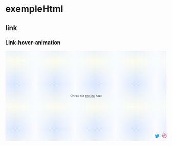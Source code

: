 # exempleHtml

## link

### Link-hover-animation
![Link-hover-animation](/link/Link-hover-animation/oeKXsnfF8.gif)
